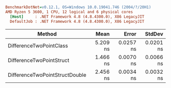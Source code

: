 ``` ini

BenchmarkDotNet=v0.12.1, OS=Windows 10.0.19041.746 (2004/?/20H1)
AMD Ryzen 5 3600, 1 CPU, 12 logical and 6 physical cores
  [Host]     : .NET Framework 4.8 (4.8.4300.0), X86 LegacyJIT
  DefaultJob : .NET Framework 4.8 (4.8.4300.0), X86 LegacyJIT


```
|                         Method |     Mean |     Error |    StdDev |
|------------------------------- |---------:|----------:|----------:|
|        DifferenceTwoPointClass | 5.209 ns | 0.0257 ns | 0.0201 ns |
|       DifferenceTwoPointStruct | 1.466 ns | 0.0070 ns | 0.0066 ns |
| DifferenceTwoPointStructDouble | 2.456 ns | 0.0034 ns | 0.0032 ns |
